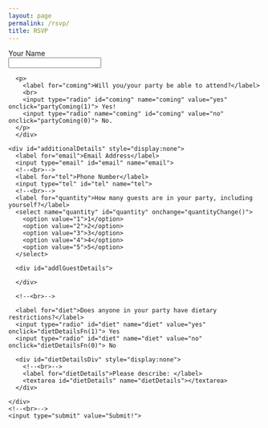 ```yaml
---
layout: page
permalink: /rsvp/
title: RSVP
---
```


<!--<link rel="stylesheet" href="https://unpkg.com/purecss@1.0.0/build/pure-min.css" integrity="sha384-nn4HPE8lTHyVtfCBi5yW9d20FjT8BJwUXyWZT9InLYax14RDjBj46LmSztkmNP9w" crossorigin="anonymous">-->
<script src="/form.js"></script>

<form class="pure-form-stacked" action="https://getform.io/f/0cff5cfd-5ab5-4d3c-8f95-50be1ec60926" method="POST">
    <div id="BasicInfo">
      <p>
        <label for="name">Your Name</label>
        <br>
        <input type="text" id="name" name="name">
      </p>
      
      <p>
        <label for="coming">Will you/your party be able to attend?</label>
        <br>
        <input type="radio" id="coming" name="coming" value="yes" onclick="partyComing(1)"> Yes! 
        <input type="radio" name="coming" id="coming" value="no" onclick="partyComing(0)"> No.
      </p>
      </div>
    
    <div id="additionalDetails" style="display:none">
      <label for="email">Email Address</label>
      <input type="email" id="email" name="email">
      <!--<br>-->
      <label for="tel">Phone Number</label>
      <input type="tel" id="tel" name="tel">
      <!--<br>-->
      <label for="quantity">How many guests are in your party, including yourself?</label>
      <select name="quantity" id="quantity" onchange="quantityChange()">
        <option value="1">1</option>
        <option value="2">2</option>
        <option value="3">3</option>
        <option value="4">4</option>
        <option value="5">5</option>
      </select>
      
      <div id="addlGuestDetails">
      
      </div>
      
      <!--<br>-->
      
      <label for="diet">Does anyone in your party have dietary restrictions?</label>
      <input type="radio" id="diet" name="diet" value="yes" onclick="dietDetailsFn(1)"> Yes
      <input type="radio" id="diet" name="diet" value="no" onclick="dietDetailsFn(0)"> No
      
      <div id="dietDetailsDiv" style="display:none">
        <!--<br>-->
        <label for="dietDetails">Please describe: </label>
        <textarea id="dietDetails" name="dietDetails"></textarea>
      </div>
      
    </div>
    <!--<br>-->
    <input type="submit" value="Submit!">

</form>